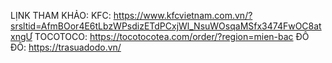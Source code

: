 LỊNK THAM KHẢO: KFC: https://www.kfcvietnam.com.vn/?srsltid=AfmBOor4E6tLbzWPsdizETdPCxjWl_NsuWOsqaMSfx3474FwOC8atxngƯ TOCOTOCO: https://tocotocotea.com/order/?region=mien-bac ĐÔ ĐÔ: https://trasuadodo.vn/
